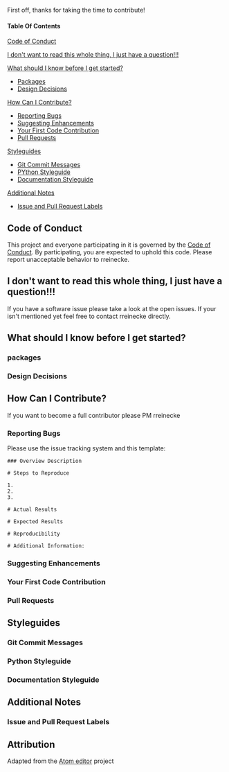 First off, thanks for taking the time to contribute!


#### Table Of Contents

[Code of Conduct](#code-of-conduct)

[I don't want to read this whole thing, I just have a question!!!](#i-dont-want-to-read-this-whole-thing-i-just-have-a-question)

[What should I know before I get started?](#what-should-i-know-before-i-get-started)
  * [Packages](#packages)	
  * [Design Decisions](#design-decisions)

[How Can I Contribute?](#how-can-i-contribute)
  * [Reporting Bugs](#reporting-bugs)
  * [Suggesting Enhancements](#suggesting-enhancements)
  * [Your First Code Contribution](#your-first-code-contribution)
  * [Pull Requests](#pull-requests)

[Styleguides](#styleguides)
  * [Git Commit Messages](#git-commit-messages)
  * [PYthon Styleguide](#python-styleguide)
  * [Documentation Styleguide](#documentation-styleguide)

[Additional Notes](#additional-notes)
  * [Issue and Pull Request Labels](#issue-and-pull-request-labels)

## Code of Conduct

This project and everyone participating in it is governed by the [Code of Conduct](CODE_OF_CONDUCT.md). By participating, you are expected to uphold this code. Please report unacceptable behavior to rreinecke.

## I don't want to read this whole thing, I just have a question!!!
If you have a software issue please take a look at the open issues. If your isn't mentioned yet feel free to contact rreinecke directly.

## What should I know before I get started?
### packages	
### Design Decisions

## How Can I Contribute?
If you want to become a full contributor please PM rreinecke
### Reporting Bugs
Please use the issue tracking system and this template:
```
### Overview Description

# Steps to Reproduce

1.
2.
3.

# Actual Results

# Expected Results

# Reproducibility

# Additional Information:
```

### Suggesting Enhancements
### Your First Code Contribution
### Pull Requests

## Styleguides
### Git Commit Messages
### Python Styleguide
### Documentation Styleguide

## Additional Notes
### Issue and Pull Request Labels

## Attribution
Adapted from the [Atom editor](https://github.com/atom) project
